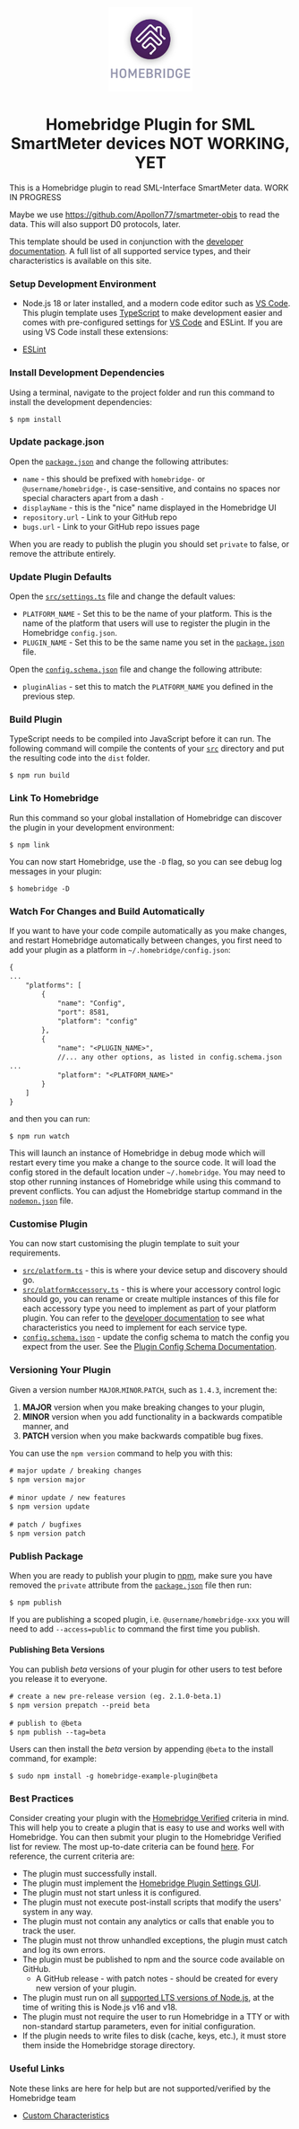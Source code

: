 <p align="center">

<img src="https://github.com/homebridge/branding/raw/master/logos/homebridge-wordmark-logo-vertical.png" width="150">

</p>

<span align="center">

# Homebridge Plugin for SML SmartMeter devices NOT WORKING, YET

</span>

This is a Homebridge plugin to read SML-Interface SmartMeter data. WORK IN PROGRESS


Maybe we use https://github.com/Apollon77/smartmeter-obis to read the data. This will also support D0 protocols, later.


This template should be used in conjunction with the [developer documentation](https://developers.homebridge.io/). A full list of all supported service types, and their characteristics is available on this site.

### Setup Development Environment

- Node.js 18 or later installed, and a modern code editor such as [VS Code](https://code.visualstudio.com/). This plugin template uses [TypeScript](https://www.typescriptlang.org/) to make development easier and comes with pre-configured settings for [VS Code](https://code.visualstudio.com/) and ESLint. If you are using VS Code install these extensions:

- [ESLint](https://marketplace.visualstudio.com/items?itemName=dbaeumer.vscode-eslint)

### Install Development Dependencies

Using a terminal, navigate to the project folder and run this command to install the development dependencies:

```shell
$ npm install
```

### Update package.json

Open the [`package.json`](./package.json) and change the following attributes:

- `name` - this should be prefixed with `homebridge-` or `@username/homebridge-`, is case-sensitive, and contains no spaces nor special characters apart from a dash `-`
- `displayName` - this is the "nice" name displayed in the Homebridge UI
- `repository.url` - Link to your GitHub repo
- `bugs.url` - Link to your GitHub repo issues page

When you are ready to publish the plugin you should set `private` to false, or remove the attribute entirely.

### Update Plugin Defaults

Open the [`src/settings.ts`](./src/settings.ts) file and change the default values:

- `PLATFORM_NAME` - Set this to be the name of your platform. This is the name of the platform that users will use to register the plugin in the Homebridge `config.json`.
- `PLUGIN_NAME` - Set this to be the same name you set in the [`package.json`](./package.json) file. 

Open the [`config.schema.json`](./config.schema.json) file and change the following attribute:

- `pluginAlias` - set this to match the `PLATFORM_NAME` you defined in the previous step.

### Build Plugin

TypeScript needs to be compiled into JavaScript before it can run. The following command will compile the contents of your [`src`](./src) directory and put the resulting code into the `dist` folder.

```shell
$ npm run build
```

### Link To Homebridge

Run this command so your global installation of Homebridge can discover the plugin in your development environment:

```shell
$ npm link
```

You can now start Homebridge, use the `-D` flag, so you can see debug log messages in your plugin:

```shell
$ homebridge -D
```

### Watch For Changes and Build Automatically

If you want to have your code compile automatically as you make changes, and restart Homebridge automatically between changes, you first need to add your plugin as a platform in `~/.homebridge/config.json`:
```
{
...
    "platforms": [
        {
            "name": "Config",
            "port": 8581,
            "platform": "config"
        },
        {
            "name": "<PLUGIN_NAME>",
            //... any other options, as listed in config.schema.json ...
            "platform": "<PLATFORM_NAME>"
        }
    ]
}
```

and then you can run:

```shell
$ npm run watch
```

This will launch an instance of Homebridge in debug mode which will restart every time you make a change to the source code. It will load the config stored in the default location under `~/.homebridge`. You may need to stop other running instances of Homebridge while using this command to prevent conflicts. You can adjust the Homebridge startup command in the [`nodemon.json`](./nodemon.json) file.

### Customise Plugin

You can now start customising the plugin template to suit your requirements.

- [`src/platform.ts`](./src/platform.ts) - this is where your device setup and discovery should go.
- [`src/platformAccessory.ts`](./src/platformAccessory.ts) - this is where your accessory control logic should go, you can rename or create multiple instances of this file for each accessory type you need to implement as part of your platform plugin. You can refer to the [developer documentation](https://developers.homebridge.io/) to see what characteristics you need to implement for each service type.
- [`config.schema.json`](./config.schema.json) - update the config schema to match the config you expect from the user. See the [Plugin Config Schema Documentation](https://developers.homebridge.io/#/config-schema).

### Versioning Your Plugin

Given a version number `MAJOR`.`MINOR`.`PATCH`, such as `1.4.3`, increment the:

1. **MAJOR** version when you make breaking changes to your plugin,
2. **MINOR** version when you add functionality in a backwards compatible manner, and
3. **PATCH** version when you make backwards compatible bug fixes.

You can use the `npm version` command to help you with this:

```shell
# major update / breaking changes
$ npm version major

# minor update / new features
$ npm version update

# patch / bugfixes
$ npm version patch
```

### Publish Package

When you are ready to publish your plugin to [npm](https://www.npmjs.com/), make sure you have removed the `private` attribute from the [`package.json`](./package.json) file then run:

```shell
$ npm publish
```

If you are publishing a scoped plugin, i.e. `@username/homebridge-xxx` you will need to add `--access=public` to command the first time you publish.

#### Publishing Beta Versions

You can publish *beta* versions of your plugin for other users to test before you release it to everyone.

```shell
# create a new pre-release version (eg. 2.1.0-beta.1)
$ npm version prepatch --preid beta

# publish to @beta
$ npm publish --tag=beta
```

Users can then install the  *beta* version by appending `@beta` to the install command, for example:

```shell
$ sudo npm install -g homebridge-example-plugin@beta
```

### Best Practices
Consider creating your plugin with the [Homebridge Verified](https://github.com/homebridge/verified) criteria in mind. This will help you to create a plugin that is easy to use and works well with Homebridge.
You can then submit your plugin to the Homebridge Verified list for review.
The most up-to-date criteria can be found [here](https://github.com/homebridge/verified#requirements).
For reference, the current criteria are:

- The plugin must successfully install.
- The plugin must implement the [Homebridge Plugin Settings GUI](https://github.com/oznu/homebridge-config-ui-x/wiki/Developers:-Plugin-Settings-GUI).
- The plugin must not start unless it is configured.
- The plugin must not execute post-install scripts that modify the users' system in any way.
- The plugin must not contain any analytics or calls that enable you to track the user.
- The plugin must not throw unhandled exceptions, the plugin must catch and log its own errors.
- The plugin must be published to npm and the source code available on GitHub.
  - A GitHub release - with patch notes - should be created for every new version of your plugin.
- The plugin must run on all [supported LTS versions of Node.js](https://github.com/homebridge/homebridge/wiki/How-To-Update-Node.js), at the time of writing this is Node.js v16 and v18.
- The plugin must not require the user to run Homebridge in a TTY or with non-standard startup parameters, even for initial configuration.
- If the plugin needs to write files to disk (cache, keys, etc.), it must store them inside the Homebridge storage directory.

### Useful Links
Note these links are here for help but are not supported/verified by the Homebridge team
- [Custom Characteristics](https://github.com/homebridge/homebridge-plugin-template/issues/20)
